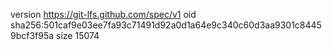 version https://git-lfs.github.com/spec/v1
oid sha256:501caf9e03ee7fa93c71491d92a0d1a64e9c340c60d3aa9301c84459bcf3f95a
size 15074
